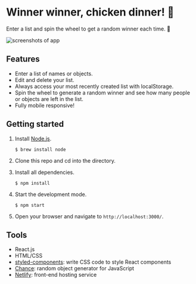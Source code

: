 # Winner winner, chicken dinner! 🐓

Enter a list and spin the wheel to get a random winner each time. 🔮

![screenshots of app](https://i.imgur.com/sVrM41S.png)

## Features

- Enter a list of names or objects.
- Edit and delete your list.
- Always access your most recently created list with localStorage.
- Spin the wheel to generate a random winner and see how many people or objects are left in the list.
- Fully mobile responsive!

## Getting started

1. Install [Node.js](https://www.npmjs.com/get-npm).

   `$ brew install node`

2. Clone this repo and cd into the directory.
3. Install all dependencies.

   `$ npm install`

4. Start the development mode.

   `$ npm start`

5. Open your browser and navigate to `http://localhost:3000/`.

## Tools

- React.js
- HTML/CSS
- [styled-components](https://styled-components.com): write CSS code to style React components
- [Chance](https://chancejs.com/index.html): random object generator for JavaScript
- [Netlify](https://www.netlify.com): front-end hosting service
